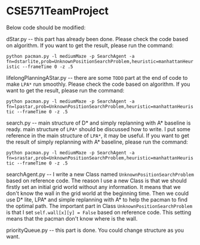 # CSE571TeamProject


Below code should be modified:

dStar.py -- this part has already been done. Please check the code based on algorithm. If you want to get the result, please run the command: 

`python pacman.py -l mediumMaze -p SearchAgent -a fn=dstarlite,prob=UnknownPositionSearchProblem,heuristic=manhattanHeuristic --frameTime 0 -z .5`

lifelongPlanningAStar.py -- there are some `TODO` part at the end of code to make `LPA*` run smoothly. Please check the code based on algorithm. If you want to get the result, please run the command:  

`python pacman.py -l mediumMaze -p SearchAgent -a fn=lpastar,prob=UnknownPositionSearchProblem,heuristic=manhattanHeuristic --frameTime 0 -z .5`

search.py -- main structure of D* and simply replanning with A* baseline is ready. main structure of `LPA*` should be discussed how to write. I put some reference in the main structure of `LPA*`, it may be useful. If you want to get the result of simply replanning with A* baseline, please run the command: 

`python pacman.py -l mediumMaze -p SearchAgent -a fn=srastar,prob=UnknownPositionSearchProblem,heuristic=manhattanHeuristic --frameTime 0 -z .5`

searchAgent.py -- I write a new Class named `UnknownPositionSearchProblem` based on reference code. The reason I use a new Class is that we should firstly set an initial grid world without any information. It means that we don't know the wall in the grid world at the beginning time. Then we could use D* lite, LPA* and simple replanning with A* to help the pacman to find the optimal path. The important part in Class `UnknownPositionSearchProblem` is that I set `self.wall[x][y] = False` based on reference code. This setting means that the pacman don't know where is the wall.

priorityQueue.py -- this part is done. You could change structure as you want.
